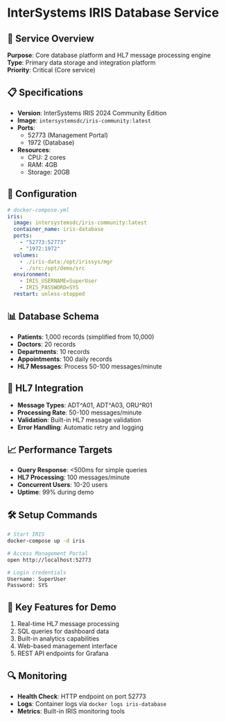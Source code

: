 # InterSystems IRIS Database Service

## 🎯 Service Overview
**Purpose**: Core database platform and HL7 message processing engine  
**Type**: Primary data storage and integration platform  
**Priority**: Critical (Core service)

## 📋 Specifications
- **Version**: InterSystems IRIS 2024 Community Edition
- **Image**: `intersystemsdc/iris-community:latest`
- **Ports**: 
  - 52773 (Management Portal)
  - 1972 (Database)
- **Resources**: 
  - CPU: 2 cores
  - RAM: 4GB
  - Storage: 20GB

## 🔧 Configuration
```yaml
# docker-compose.yml
iris:
  image: intersystemsdc/iris-community:latest
  container_name: iris-database
  ports:
    - "52773:52773"
    - "1972:1972"
  volumes:
    - ./iris-data:/opt/irissys/mgr
    - ./src:/opt/demo/src
  environment:
    - IRIS_USERNAME=SuperUser
    - IRIS_PASSWORD=SYS
  restart: unless-stopped
```

## 📊 Database Schema
- **Patients**: 1,000 records (simplified from 10,000)
- **Doctors**: 20 records
- **Departments**: 10 records
- **Appointments**: 100 daily records
- **HL7 Messages**: Process 50-100 messages/minute

## 🔄 HL7 Integration
- **Message Types**: ADT^A01, ADT^A03, ORU^R01
- **Processing Rate**: 50-100 messages/minute
- **Validation**: Built-in HL7 message validation
- **Error Handling**: Automatic retry and logging

## 📈 Performance Targets
- **Query Response**: <500ms for simple queries
- **HL7 Processing**: 100 messages/minute
- **Concurrent Users**: 10-20 users
- **Uptime**: 99% during demo

## 🛠️ Setup Commands
```bash
# Start IRIS
docker-compose up -d iris

# Access Management Portal
open http://localhost:52773

# Login credentials
Username: SuperUser
Password: SYS
```

## 📝 Key Features for Demo
1. Real-time HL7 message processing
2. SQL queries for dashboard data
3. Built-in analytics capabilities
4. Web-based management interface
5. REST API endpoints for Grafana

## 🔍 Monitoring
- **Health Check**: HTTP endpoint on port 52773
- **Logs**: Container logs via `docker logs iris-database`
- **Metrics**: Built-in IRIS monitoring tools
